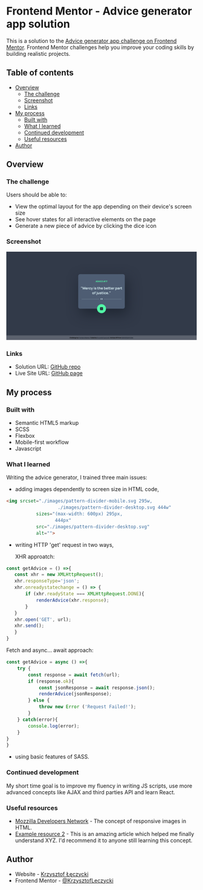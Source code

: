 # Frontend Mentor - Advice generator app solution

This is a solution to the [Advice generator app challenge on Frontend Mentor](https://www.frontendmentor.io/challenges/advice-generator-app-QdUG-13db). Frontend Mentor challenges help you improve your coding skills by building realistic projects.

## Table of contents

- [Overview](#overview)
  - [The challenge](#the-challenge)
  - [Screenshot](#screenshot)
  - [Links](#links)
- [My process](#my-process)
  - [Built with](#built-with)
  - [What I learned](#what-i-learned)
  - [Continued development](#continued-development)
  - [Useful resources](#useful-resources)
- [Author](#author)

## Overview

### The challenge

Users should be able to:

- View the optimal layout for the app depending on their device's screen size
- See hover states for all interactive elements on the page
- Generate a new piece of advice by clicking the dice icon

### Screenshot

![](./screenshot.jpg)

### Links

- Solution URL: [GitHub repo](https://your-solution-url.com)
- Live Site URL: [GitHub page](https://krzysztofleczycki.github.io/advice-generator-app/)

## My process

### Built with

- Semantic HTML5 markup
- SCSS
- Flexbox
- Mobile-first workflow
- Javascript

### What I learned

Writing the advice generator, I trained three main issues: 
- adding images dependently to screen size in HTML code,

```html
<img srcset="./images/pattern-divider-mobile.svg 295w,
                   ./images/pattern-divider-desktop.svg 444w"
           sizes="(max-width: 600px) 295px,
                  444px"
           src="./images/pattern-divider-desktop.svg"
           alt="">
```
- writing HTTP 'get' request in two ways,
  
  XHR approatch:
  
 ```js
const getAdvice = () =>{
    const xhr = new XMLHttpRequest();
    xhr.responseType='json';
    xhr.onreadystatechange = () => {
        if (xhr.readyState === XMLHttpRequest.DONE){
            renderAdvice(xhr.response);
        }
    }
    xhr.open('GET', url);
    xhr.send();
    }
}
```
Fetch and async... await approach:
```js
const getAdvice = async () =>{
    try {
        const response = await fetch(url);
        if (response.ok){
            const jsonResponse = await response.json();
            renderAdvice(jsonResponse);
        } else {
            throw new Error ('Request Failed!');
        }  
    } catch(error){
        console.log(error);
    }
}
}
```

- using basic features of SASS.

### Continued development

My short time goal is to improve my fluency in writing JS scripts, use more advanced concepts like AJAX and third parties API and learn React. 


### Useful resources

- [Mozzilla Developers Network](https://developer.mozilla.org/) - The concept of responsive images in HTML.
- [Example resource 2](https://www.example.com) - This is an amazing article which helped me finally understand XYZ. I'd recommend it to anyone still learning this concept.

## Author

- Website - [Krzysztof Łęczycki](https://krzysztofleczycki.github.io/portfolio/)
- Frontend Mentor - [@KrzysztofLeczycki](https://www.frontendmentor.io/profile/KrzysztofLeczycki)
